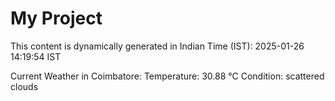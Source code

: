 # My Project

This content is dynamically generated in Indian Time (IST): 2025-01-26 14:19:54 IST


Current Weather in Coimbatore:
Temperature: 30.88 °C
Condition: scattered clouds
